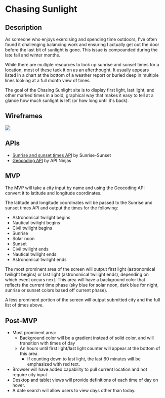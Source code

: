 # Chasing Sunlight

## Description
As someone who enjoys exercising and spending time outdoors, I've often found it challenging balancing work and ensuring I actually get out the door before the last bit of sunlight is gone. This issue is compounded during the late fall and winter months.

While there are multiple resources to look up sunrise and sunset times for a location, most of these tack it on as an afterthought. It usually appears listed in a chart at the bottom of a weather report or buried deep in multiple lines looking at a full month view of times.

The goal of the Chasing Sunlight site is to display first light, last light, and other marked times in a bold, graphical way that makes it easy to tell at a glance how much sunlight is left (or how long until it's back).

## Wireframes
<img src='/https://github.com/ambretate/Project_1/blob/main/resources/images/IMG_4596.png'>

## APIs
- [Sunrise and sunset times API](https://sunrise-sunset.org/api) by Sunrise-Sunset
- [Geocoding API](https://api-ninjas.com/api/geocoding) by API Ninjas

## MVP
The MVP will take a city input by name and using the Geocoding API convert it to latitude and longitude coordinates.

The latitude and longitude coordinates will be passed to the Sunrise and sunset times API and output the times for the following:
- Astronomical twilight begins
- Nautical twilight begins
- Civil twilight begins
- Sunrise
- Solar noon
- Sunset 
- Civil twilight ends
- Nautical twilight ends
- Astronomical twilight ends

The most prominent area of the screen will output first light (astronomical twilight begins) or last light (astronomical twilight ends), depending on which event occurs next. This area will have a background color that reflects the current time phase (sky blue for solar noon, dark blue for night, sunrise or sunset colors based off current phase).

A less prominent portion of the screen will output submitted city and the full list of times above.


## Post-MVP

- Most prominent area:
    - Background color will be a gradient instead of solid color, and will transition with times of day
    - An hours until first light/last light counter will appear at the bottom of this area.
        - If counting down to last light, the last 60 minutes will be emphasized with red text.
- Browser will have added capability to pull current location and not require city input
- Desktop and tablet views will provide definitions of each time of day on hover.
- A date search will allow users to view days other than today.